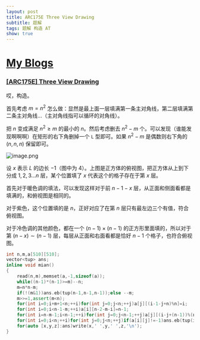 ```yaml
---
layout: post
title: ARC175E Three View Drawing
subtitle: 题解
tags: 题解 构造 AT
show: true
---
```


# [My Blogs](https://www.cnblogs.com/WrongAnswer90/p/18382795)

### [[ARC175E] Three View Drawing](https://www.luogu.com.cn/problem/AT_arc175_e)

哎，构造。

首先考虑 $m=n^2$ 怎么做：显然是最上面一层填满第一条主对角线，第二层填满第二条主对角线...（主对角线指可以循环的对角线）。

把 $n$ 变成满足 $n^2\geq m$ 的最小的 $n$。然后考虑删去 $n^2-m$ 个。可以发现（谁能发现啊啊啊）在矩形的右下角删掉一个 `L` 型即可。如果 $n^2-m$ 是偶数则右下角的 $(n,n,n)$ 保留即可。

![image.png](https://s2.loli.net/2024/08/27/gA26SYvLmIab9Qu.png)

设 $x$ 表示 $L$ 的边长 $-1$（图中为 $4$）。上图是正方体的俯视图，把正方体从上到下分成 $1,2,3\dots n$ 层，某个位置填了 $x$ 代表这个的格子存在于第 $x$ 层。

首先对于暖色调的填法，可以发现这样对于前 $n-1-x$ 层，从正面和侧面看都是填满的，和俯视图是相同的。

对于紫色，这个位置填的是 $n$，正好对应了在第 $n$ 层只有最左边三个有值，符合俯视图。

对于冷色调的其他颜色，都在一个 $(n-1)\times(n-1)$ 的正方形里面填的，所以对于第 $(n-x)\sim(n-1)$ 层，每层从正面和右面看都是恰好 $n-1$ 个格子，也符合俯视图。

```cpp
int n,m,a[510][510];
vector<tup> ans;
inline void mian()
{
	read(n,m),memset(a,-1,sizeof(a));
	while((n-1)*(n-1)>=m)--n;
	m=n*n-m;
	if(!(m&1))ans.eb(tup(n-1,n-1,n-1));else --m;
	m>>=1,assert(m<n);
	for(int i=0;i+m+1<n;++i)for(int j=0;j<n;++j)a[j][(i-1-j+n)%n]=i;
	for(int i=0;i<n-1-m;++i)a[i][n-2-m-i]=n-1;
	for(int i=n-m-1;i<n-1;++i)for(int j=0;j<n-1;++j)a[j][(i-j+(n-1))%(n-1)]=i;
	for(int i=0;i<n;++i)for(int j=0;j<n;++j)if(a[i][j]!=-1)ans.eb(tup(i,j,a[i][j]));
	for(auto [x,y,z]:ans)write(x,' ',y,' ',z,'\n');
}
```